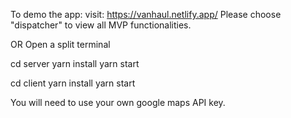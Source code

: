 To demo the app:
visit: https://vanhaul.netlify.app/ 
Please choose "dispatcher" to view all MVP functionalities.



OR
Open a split terminal

cd server
yarn install
yarn start

cd client
yarn install
yarn start

You will need to use your own google maps API key.
